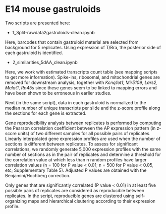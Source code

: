 # E14 mouse gastruloids

Two scripts are presented here: 

* 1_Split-rawdata2gastruloids-clean.ipynb

Here, barcodes that contain gastruloid material are selected from background for 5 replicates. Using expression of T/Bra, the posterior side of each gastruloid is identified. 

* 2_similarities_5dAA_clean.ipynb

Here, we work with estimated transcripts count table (see mapping scripts to get more information). Spike-ins, ribosomal, and mitochondrial genes are removed for downstream analysis, together with _Kcnq1ot1_, _Mir5109_, _Lars2_, _Malat1_, _Rn45s_ since these genes seem to be linked to mapping errors and have been shown to be erroneous in earlier studies.

Next (in the same script), data in each gastruloid is normalized to the median number of unique transcripts per slide and the z-score profile along the sections for each gene is extracted. 

Gene reproducibility analysis between replicates is performed by computing the Pearson correlation coefficient between the AP expression pattern (in z-score units) of two different samples for all possible pairs of replicates. Linearly interpolated gene expression profiles are used when the number of sections is different between replicates. To assess for significant correlations, we randomly generate 5,000 expression profiles with the same number of sections as in the pair of replicates and determine a threshold for the correlation value at which less than n random profiles have larger correlation values (n = 100 for P value < 0.01; n = 500 for P value < 0.05, etc; Supplementary Table 5). Adjusted P values are obtained with the Benjamini/Hochberg correction. 

Only genes that are significantly correlated (P value < 0.01) in at least five possible pairs of replicates are considered as reproducible between replicates. In the script, reproducible genes are clustered using self-organizing maps and hierarchical clsutering according to their expression profile. 
